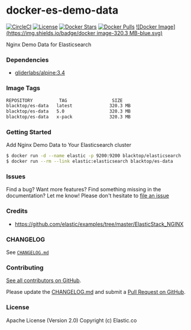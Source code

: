 docker-es-demo-data
===================

[![CircleCI](https://circleci.com/gh/blacktop/docker-es-demo-data.png?style=shield)](https://circleci.com/gh/blacktop/docker-es-demo-data)
[![License](http://img.shields.io/:license-mit-blue.svg)](http://doge.mit-license.org) [![Docker Stars](https://img.shields.io/docker/stars/blacktop/es-data.svg)](https://hub.docker.com/r/blacktop/es-data/) [![Docker Pulls](https://img.shields.io/docker/pulls/blacktop/es-data.svg)](https://hub.docker.com/r/blacktop/es-data/)
[![Docker Image](https://img.shields.io/badge/docker image-320.3 MB-blue.svg)](https://hub.docker.com/r/blacktop/es-data/)

Nginx Demo Data for Elasticsearch

### Dependencies

-	[gliderlabs/alpine:3.4](https://index.docker.io/_/gliderlabs/alpine/)

### Image Tags

```bash
REPOSITORY          TAG                 SIZE
blacktop/es-data   latest              320.3 MB
blacktop/es-data   5.0                 320.3 MB
blacktop/es-data   x-pack              320.3 MB
```

### Getting Started

Add Nginx Demo Data to Your Elasticsearch cluster

```bash
$ docker run -d --name elastic -p 9200:9200 blacktop/elasticsearch
$ docker run --rm --link elastic:elasticsearch blacktop/es-data
```

### Issues

Find a bug? Want more features? Find something missing in the documentation? Let me know! Please don't hesitate to [file an issue](https://github.com/blacktop/docker-es-demo-data/issues/new)

### Credits

 * https://github.com/elastic/examples/tree/master/ElasticStack_NGINX

### CHANGELOG

See [`CHANGELOG.md`](https://github.com/blacktop/docker-es-demo-data/blob/master/CHANGELOG.md)

### Contributing

[See all contributors on GitHub](https://github.com/blacktop/docker-es-demo-data/graphs/contributors).

Please update the [CHANGELOG.md](https://github.com/blacktop/docker-es-demo-data/blob/master/CHANGELOG.md) and submit a [Pull Request on GitHub](https://help.github.com/articles/using-pull-requests/).

### License

Apache License (Version 2.0)
Copyright (c) Elastic.co
